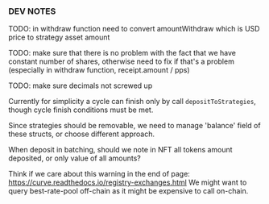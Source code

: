 ### DEV NOTES

TODO: in withdraw function need to convert amountWithdraw which is USD price to strategy asset amount

TODO: make sure that there is no problem with the fact that we have constant number of shares,
otherwise need to fix if that's a problem (especially in withdraw function, receipt.amount / pps)

TODO: make sure decimals not screwed up

Currently for simplicity a cycle can finish only by call `depositToStrategies`, though cycle finish conditions must be met.

Since strategies should be removable, we need to manage 'balance' field of these structs, or choose different approach.

When deposit in batching, should we note in NFT all tokens amount deposited, or only value of all amounts?

Think if we care about this warning in the end of page: https://curve.readthedocs.io/registry-exchanges.html
We might want to query best-rate-pool off-chain as it might be expensive to call on-chain.